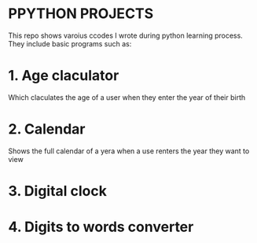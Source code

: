 # PPYTHON PROJECTS
This repo shows varoius ccodes I wrote during python learning process. They include basic programs such as:
# 1. Age claculator
Which claculates the age of a user when they enter the  year of their birth
# 2. Calendar
Shows the full calendar of a yera when a use renters the year they want to view
# 3. Digital clock
# 4. Digits to words converter